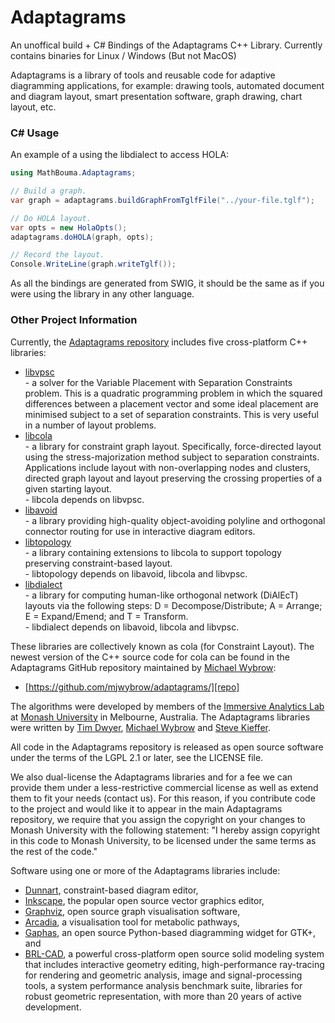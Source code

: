 Adaptagrams
===========

An unoffical build + C# Bindings of the Adaptagrams C++ Library. 
Currently contains binaries for Linux / Windows (But not MacOS)

Adaptagrams is a library of tools and reusable code for adaptive diagramming
applications, for example: drawing tools, automated document and diagram
layout, smart presentation software, graph drawing, chart layout, etc.

### C# Usage
An example of a using the libdialect to access HOLA:

``` C# 
using MathBouma.Adaptagrams;

// Build a graph.
var graph = adaptagrams.buildGraphFromTglfFile("../your-file.tglf");

// Do HOLA layout.
var opts = new HolaOpts();
adaptagrams.doHOLA(graph, opts);

// Record the layout.
Console.WriteLine(graph.writeTglf());
```

As all the bindings are generated from SWIG, it should be the same as if you were using the library in any other language.


### Other Project Information
Currently, the [Adaptagrams repository][repo] includes five cross-platform C++ 
libraries:

 *  [libvpsc][libvpsc]  
              - a solver for the Variable Placement with Separation 
		Constraints problem. This is a quadratic programming 
		problem in which the squared differences between a 
		placement vector and some ideal placement are minimised 
		subject to a set of separation constraints. This is very 
		useful in a number of layout problems.
 *  [libcola][libcola]  
    	      - a library for constraint graph layout.  Specifically, 
    		force-directed layout using the stress-majorization 
		method subject to separation constraints. Applications 
		include layout with non-overlapping nodes and clusters, 
		directed graph layout and layout preserving the crossing 
		properties of a given starting layout.  
	      - libcola depends on libvpsc.
 *  [libavoid][libavoid]  
    	      - a library providing high-quality object-avoiding polyline 
		and orthogonal connector routing for use in interactive 
		diagram editors. 
 *  [libtopology][libtopology]  
              - a library containing extensions to libcola to support 
		topology preserving constraint-based layout.  
	      - libtopology depends on libavoid, libcola and libvpsc.
 *  [libdialect][libdialect]  
              - a library for computing human-like orthogonal network
	        (DiAlEcT) layouts via the following steps: 
		D = Decompose/Distribute; A = Arrange; 
                E = Expand/Emend; and T = Transform.  
	      - libdialect depends on libavoid, libcola and libvpsc.

These libraries are collectively known as cola (for Constraint Layout). The
newest version of the C++ source code for cola can be found in the 
Adaptagrams GitHub repository maintained by [Michael Wybrow][mw]:

 *  [https://github.com/mjwybrow/adaptagrams/][repo]

The algorithms were developed by members of the [Immersive Analytics Lab][ialab] 
at [Monash University][monash] in Melbourne, Australia.  The Adaptagrams libraries 
were written by [Tim Dwyer][td], [Michael Wybrow][mw] and [Steve Kieffer][sk].

All code in the Adaptagrams repository is released as open source software
under the terms of the LGPL 2.1 or later, see the LICENSE file. 

We also dual-license the Adaptagrams libraries and for a fee we can provide
them under a less-restrictive commercial license as well as extend them to fit
your needs (contact us).  For this reason, if you contribute code to the
project and would like it to appear in the main Adaptagrams repository, we
require that you assign the copyright on your changes to Monash University with
the following statement: "I hereby assign copyright in this code to Monash
University, to be licensed under the same terms as the rest of the code."
 
Software using one or more of the Adaptagrams libraries include: 

 *  [Dunnart][dunnart], constraint-based diagram editor,
 *  [Inkscape][inkscape], the popular open source vector graphics editor,
 *  [Graphviz][graphviz], open source graph visualisation software,
 *  [Arcadia][arcadia], a visualisation tool for metabolic pathways,
 *  [Gaphas][gaphor], an open source Python-based diagramming widget for GTK+, and
 *  [BRL-CAD][brlcad], a powerful cross-platform open source solid modeling system that includes interactive geometry editing, high-performance ray-tracing for rendering and geometric analysis, image and signal-processing tools, a system performance analysis benchmark suite, libraries for robust geometric representation, with more than 20 years of active development.


[d3]: http://d3js.org/
[swig]: http://www.swig.org/
[td]: http://users.monash.edu/~tdwyer/
[km]: http://users.monash.edu/~kmarriott/
[mw]: http://users.monash.edu/~mwybrow/
[sk]: http://skieffer.info/
[ialab]: http://ialab.it.monash.edu/
[monash]: http://wwww.csse.monash.edu.au/
[libvpsc]: http://www.adaptagrams.org/documentation/libvpsc.html
[libavoid]: http://www.adaptagrams.org/documentation/libavoid.html
[libcola]: http://www.adaptagrams.org/documentation/libcola.html
[libtopology]: http://www.adaptagrams.org/documentation/libtopology.html
[libdialect]: http://www.adaptagrams.org/documentation/libdialect.html
[dunnart]: http://users.monash.edu/~mwybrow/dunnart/
[inkscape]: http://www.inkscape.org/
[graphviz]: http://www.graphviz.org/
[arcadia]: http://arcadiapathways.sourceforge.net/
[gaphor]: http://gaphor.sourceforge.net/
[cairo]: http://cairographics.org/
[repo]: https://github.com/mjwybrow/adaptagrams/
[brlcad]: http://brlcad.org/

